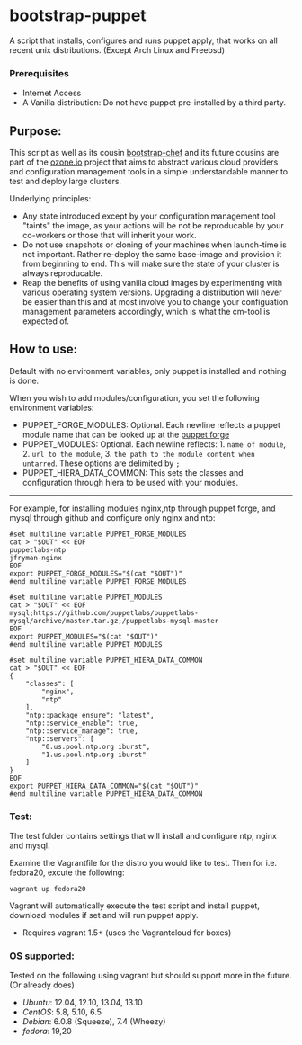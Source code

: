 bootstrap-puppet
==============

A script that installs, configures and runs puppet apply, that works on all recent unix distributions. (Except Arch Linux and Freebsd)

### Prerequisites
* Internet Access
* A Vanilla distribution: Do not have puppet pre-installed by a third party.

## Purpose:
This script as well as its cousin [bootstrap-chef](https://github.com/ozone-io/bootstrap-chef) and its future cousins are part of the [ozone.io](http://ozone.io) project that aims to abstract various cloud providers and configuration management tools in a simple understandable manner to test and deploy large clusters.

Underlying principles:

* Any state introduced except by your configuration management tool "taints" the image, as your actions will be not be reproducable by your co-workers or those that will inherit your work.
* Do not use snapshots or cloning of your machines when launch-time is not important. Rather re-deploy the same base-image and provision it from beginning to end. This will make sure the state of your cluster is always reproducable.
* Reap the benefits of using vanilla cloud images by experimenting with various operating system versions. Upgrading a distribution will never be easier than this and at most involve you to change your configuation management parameters accordingly, which is what the cm-tool is expected of.

## How to use:
Default with no environment variables, only puppet is installed and nothing is done.

When you wish to add modules/configuration, you set the following environment variables:

* PUPPET_FORGE_MODULES: Optional. Each newline reflects a puppet module name that can be looked up at the [puppet forge](https://forge.puppetlabs.com/)
* PUPPET_MODULES: Optional. Each newline reflects: 1. `name of module`, 2. `url to the module`, 3. `the path to the module content when untarred`. These options are delimited by `;`
* PUPPET_HIERA_DATA_COMMON: This sets the classes and configuration through hiera to be used with your modules.

--------------
For example, for installing modules nginx,ntp through puppet forge, and mysql through github and configure only nginx and ntp:

    #set multiline variable PUPPET_FORGE_MODULES
    cat > "$OUT" << EOF
    puppetlabs-ntp
    jfryman-nginx
    EOF
    export PUPPET_FORGE_MODULES="$(cat "$OUT")"
    #end multiline variable PUPPET_FORGE_MODULES
    
    #set multiline variable PUPPET_MODULES
    cat > "$OUT" << EOF
    mysql;https://github.com/puppetlabs/puppetlabs-mysql/archive/master.tar.gz;/puppetlabs-mysql-master
    EOF
    export PUPPET_MODULES="$(cat "$OUT")"
    #end multiline variable PUPPET_MODULES
    
    #set multiline variable PUPPET_HIERA_DATA_COMMON
    cat > "$OUT" << EOF
    {
        "classes": [
    		"nginx",
    		"ntp"
    	],
    	"ntp::package_ensure": "latest",
    	"ntp::service_enable": true,
    	"ntp::service_manage": true,
    	"ntp::servers": [
    		"0.us.pool.ntp.org iburst",
    		"1.us.pool.ntp.org iburst"
    	]
    }
    EOF
    export PUPPET_HIERA_DATA_COMMON="$(cat "$OUT")"
    #end multiline variable PUPPET_HIERA_DATA_COMMON


### Test:

The test folder contains settings that will install and configure ntp, nginx and mysql.

Examine the Vagrantfile for the distro you would like to test. Then for i.e. fedora20, excute the following:

    vagrant up fedora20

Vagrant will automatically execute the test script and install puppet, download modules if set and will run puppet apply.

* Requires vagrant 1.5+ (uses the Vagrantcloud for boxes)

### OS supported:

Tested on the following using vagrant but should support more in the future. (Or already does)

* _Ubuntu_: 12.04, 12.10, 13.04, 13.10
* _CentOS_: 5.8, 5.10, 6.5
* _Debian_: 6.0.8 (Squeeze), 7.4 (Wheezy)
* _fedora_: 19,20
